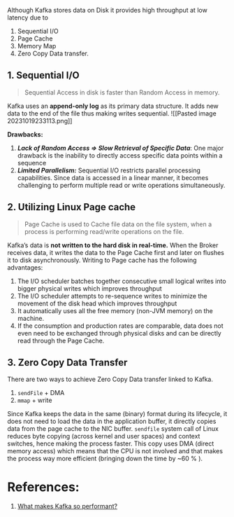 Although Kafka stores data on Disk it provides high throughput at low latency due to 
1. Sequential I/O 
2. Page Cache 
3. Memory Map 
4. Zero Copy Data transfer.

## 1. Sequential I/O

> Sequential Access in disk is faster than Random Access in memory.

Kafka uses an **append-only log** as its primary data structure. It adds new data to the end of the file thus making writes sequential.
![[Pasted image 20231019233113.png]]

**Drawbacks:**
1. ***Lack of Random Access => Slow Retrieval of Specific Data***: One major drawback is the inability to directly access specific data points within a sequence
2. ***Limited Parallelism:*** Sequential I/O restricts parallel processing capabilities. Since data is accessed in a linear manner, it becomes challenging to perform multiple read or write operations simultaneously.

## 2. Utilizing Linux Page cache

> Page Cache is used to Cache file data on the file system, when a process is performing read/write operations on the file.

Kafka’s data is **not written to the hard disk in real-time.** When the Broker receives data, it writes the data to the Page Cache first and later on flushes it to disk asynchronously. 
Writing to Page cache has the following advantages:
1. The I/O scheduler batches together consecutive small logical writes into bigger physical writes which improves throughput
2. The I/O scheduler attempts to re-sequence writes to minimize the movement of the disk head which improves throughput
3. It automatically uses all the free memory (non-JVM memory) on the machine.
4. If the consumption and production rates are comparable, data does not even need to be exchanged through physical disks and can be directly read through the Page Cache.

## 3. Zero Copy Data Transfer

There are two ways to achieve Zero Copy Data transfer linked to Kafka.

1. `sendFile` + DMA  
2. `mmap` + write

Since Kafka keeps the data in the same (binary) format during its lifecycle, it does not need to load the data in the application buffer, it directly copies data from the page cache to the NIC buffer. `sendfile` system call of Linux reduces byte copying (across kernel and user spaces) and context switches, hence making the process faster. This copy uses DMA (direct memory access) which means that the CPU is not involved and that makes the process way more efficient (bringing down the time by ~60 % ).


# References:

1. [What makes Kafka so performant?](https://blog.devgenius.io/what-makes-kafka-so-performant-df5dbecb7f3a)